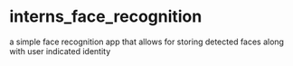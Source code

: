 # interns_face_recognition
a simple face recognition app that allows for storing detected faces along with user indicated identity
